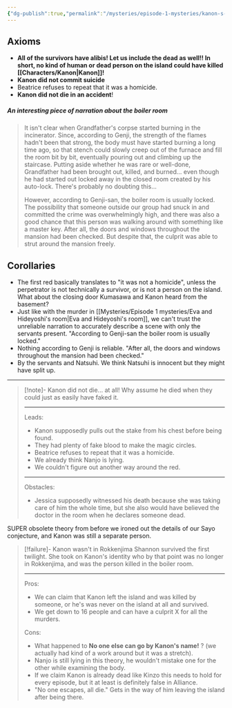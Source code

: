 ```yaml
---
{"dg-publish":true,"permalink":"/mysteries/episode-1-mysteries/kanon-s-death-in-the-boiler-room/","contentClasses":"red-links red-truth center-headings","created":"2025-03-31T18:55:49.586+02:00","updated":"2025-04-06T13:25:06.575+02:00"}
---
```


## Axioms
- __All of the survivors have alibis! Let us include the dead as well!! In short, no kind of human or dead person on the island could have killed [[Characters/Kanon\|Kanon]]!__
- __Kanon did not commit suicide__
- Beatrice refuses to repeat that it was a homicide.
- __Kanon did not die in an accident__!


##### An interesting piece of narration about the boiler room
> It isn't clear when Grandfather's corpse started burning in the incinerator. Since, according to Genji, the strength of the flames hadn't been that strong, the body must have started burning a long time ago, so that stench could slowly creep out of the furnace and fill the room bit by bit, eventually pouring out and climbing up the staircase. Putting aside whether he was rare or well-done, Grandfather had been brought out, killed, and burned... even though he had started out locked away in the closed room created by his auto-lock. There's probably no doubting this...  
>   
> However, according to Genji-san, the boiler room is usually locked. The possibility that someone outside our group had snuck in and committed the crime was overwhelmingly high, and there was also a good chance that this person was walking around with something like a master key. After all, the doors and windows throughout the mansion had been checked. But despite that, the culprit was able to strut around the mansion freely.


## Corollaries
- The first red basically translates to "it was not a homicide", unless the perpetrator is not technically a survivor, or is not a person on the island.
 What about the closing door Kumasawa and Kanon heard from the basement?
- Just like with the murder in [[Mysteries/Episode 1 mysteries/Eva and Hideyoshi's room\|Eva and Hideyoshi's room]], we can't trust the unreliable narration to accurately describe a scene with only the servants present.
"According to Genji-san the boiler room is usually locked."
- Nothing according to Genji is reliable.
"After all, the doors and windows throughout the mansion had been checked."
- By the servants and Natsuhi. We think Natsuhi is innocent but they might have split up.

---


<div class="transclusion internal-embed is-loaded"><div class="markdown-embed">



> [!note]- Kanon did not die... at all!
> Why assume he died when they could just as easily have faked it.
> 
> ---
> Leads:
> - Kanon supposedly pulls out the stake from his chest before being found.
> - They had plenty of fake blood to make the magic circles.
> - Beatrice refuses to repeat that it was a homicide.
> - We already think Nanjo is lying.
> - We couldn't figure out another way around the red.
> ---
> Obstacles:
> - Jessica supposedly witnessed his death because she was taking care of him the whole time, but she also would have believed the doctor in the room when he declares someone dead.

</div></div>



SUPER obsolete theory from before we ironed out the details of our Sayo conjecture, and Kanon was still a separate person.
> [!failure]- Kanon wasn't in Rokkenjima
> Shannon survived the first twilight. She took on Kanon's identity who by that point was no longer in Rokkenjima, and was the person killed in the boiler room.
> 
> ---
> Pros:
> - We can claim that Kanon left the island and was killed by someone, or he's was never on the island at all and survived.
> - We get down to 16 people and can have a culprit X for all the murders.
> 
> Cons:
> - What happened to __No one else can go by Kanon's name!__ ? (we actually had kind of a work around but it was a stretch).
> - Nanjo is still lying in this theory, he wouldn't mistake one for the other while examining the body.
> - If we claim Kanon is already dead like Kinzo this needs to hold for every episode, but it at least is definitely false in Alliance.
> - "No one escapes, all die." Gets in the way of him leaving the island after being there.

